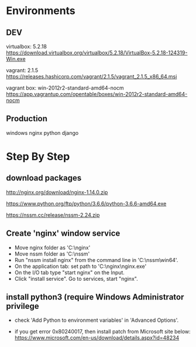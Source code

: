 # Environments

## DEV

virtualbox: 5.2.18
  https://download.virtualbox.org/virtualbox/5.2.18/VirtualBox-5.2.18-124319-Win.exe

vagrant: 2.1.5
  https://releases.hashicorp.com/vagrant/2.1.5/vagrant_2.1.5_x86_64.msi

vagrant box: win-2012r2-standard-amd64-nocm
  https://app.vagrantup.com/opentable/boxes/win-2012r2-standard-amd64-nocm

## Production

windows
nginx
python
django

# Step By Step

## download packages

http://nginx.org/download/nginx-1.14.0.zip

https://www.python.org/ftp/python/3.6.6/python-3.6.6-amd64.exe

https://nssm.cc/release/nssm-2.24.zip

## Create 'nginx' window service

- Move nginx folder as 'C:\nginx'
- Move nssm folder as 'C:\nssm'
- Run "nssm install nginx" from the command line in 'C:\nssm\win64\'.
- On the application tab: set path to 'C:\nginx\nginx.exe'
- On the I/O tab type "start nginx" on the Input.
- Click "install service". Go to services, start "nginx".

## install python3 (require Windows Administrator privilege

- check 'Add Python to environment variables' in 'Advanced Options'.

- if you get error 0x80240017, then install patch from Microsoft site below:
https://www.microsoft.com/en-us/download/details.aspx?id=48234 
